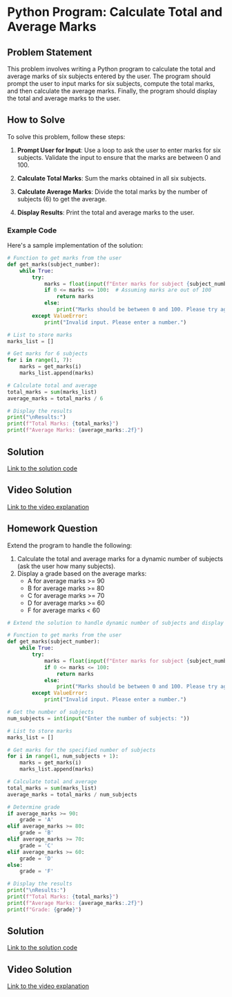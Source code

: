 
# Python Program: Calculate Total and Average Marks

## Problem Statement
This problem involves writing a Python program to calculate the total and average marks of six subjects entered by the user. The program should prompt the user to input marks for six subjects, compute the total marks, and then calculate the average marks. Finally, the program should display the total and average marks to the user.

## How to Solve
To solve this problem, follow these steps:

1. **Prompt User for Input**: Use a loop to ask the user to enter marks for six subjects. Validate the input to ensure that the marks are between 0 and 100.

2. **Calculate Total Marks**: Sum the marks obtained in all six subjects.

3. **Calculate Average Marks**: Divide the total marks by the number of subjects (6) to get the average.

4. **Display Results**: Print the total and average marks to the user.

### Example Code
Here's a sample implementation of the solution:

```python
# Function to get marks from the user
def get_marks(subject_number):
    while True:
        try:
            marks = float(input(f"Enter marks for subject {subject_number}: "))
            if 0 <= marks <= 100:  # Assuming marks are out of 100
                return marks
            else:
                print("Marks should be between 0 and 100. Please try again.")
        except ValueError:
            print("Invalid input. Please enter a number.")

# List to store marks
marks_list = []

# Get marks for 6 subjects
for i in range(1, 7):
    marks = get_marks(i)
    marks_list.append(marks)

# Calculate total and average
total_marks = sum(marks_list)
average_marks = total_marks / 6

# Display the results
print("\nResults:")
print(f"Total Marks: {total_marks}")
print(f"Average Marks: {average_marks:.2f}")
```

## Solution
[Link to the solution code](#)

## Video Solution
[Link to the video explanation](#)

## Homework Question
Extend the program to handle the following:

1. Calculate the total and average marks for a dynamic number of subjects (ask the user how many subjects).
2. Display a grade based on the average marks:
   - A for average marks >= 90
   - B for average marks >= 80
   - C for average marks >= 70
   - D for average marks >= 60
   - F for average marks < 60

```python
# Extend the solution to handle dynamic number of subjects and display grades

# Function to get marks from the user
def get_marks(subject_number):
    while True:
        try:
            marks = float(input(f"Enter marks for subject {subject_number}: "))
            if 0 <= marks <= 100:
                return marks
            else:
                print("Marks should be between 0 and 100. Please try again.")
        except ValueError:
            print("Invalid input. Please enter a number.")

# Get the number of subjects
num_subjects = int(input("Enter the number of subjects: "))

# List to store marks
marks_list = []

# Get marks for the specified number of subjects
for i in range(1, num_subjects + 1):
    marks = get_marks(i)
    marks_list.append(marks)

# Calculate total and average
total_marks = sum(marks_list)
average_marks = total_marks / num_subjects

# Determine grade
if average_marks >= 90:
    grade = 'A'
elif average_marks >= 80:
    grade = 'B'
elif average_marks >= 70:
    grade = 'C'
elif average_marks >= 60:
    grade = 'D'
else:
    grade = 'F'

# Display the results
print("\nResults:")
print(f"Total Marks: {total_marks}")
print(f"Average Marks: {average_marks:.2f}")
print(f"Grade: {grade}")
```

## Solution
[Link to the solution code](#)

## Video Solution
[Link to the video explanation](#)